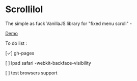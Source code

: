 Scrollilol
==========

The simple as fuck VanillaJS library for "fixed menu scroll" - 

[Demo](http://nielk.github.io/Scrollilol/)

To do list :

[✓] gh-pages

[  ] Ipad safari -webkit-backface-visibility

[  ] test browsers support
